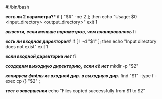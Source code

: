 #!/bin/bash

**есть ли 2 параметра?*** 
if [ "$#" -ne 2 ]; then
    echo "Usage: $0 <input_directory> <output_directory>"
    exit 1

***вывести, если меньше параметров, чем планировалось*** 
fi

***есть ли входная директория?*** 
if [ ! -d "$1" ]; then
    echo "Input directory does not exist"
    exit 1
    
***если входной директории нет*** 
fi

***создадим выходную директорию, если её нет*** 
mkdir -p "$2"

***копируем файлы из входной дир. в выходную дир.*** 
find "$1" -type f -exec cp {} "$2" \;

***тест о завершении*** 
echo "Files copied successfully from $1 to $2"
